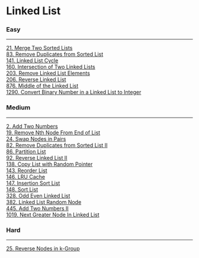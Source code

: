 # Linked List

### Easy
---
[21. Merge Two Sorted Lists](../solutions/0021-Merge%20Two%20Sorted%20Lists.md)</br>
[83. Remove Duplicates from Sorted List](../solutions/0083-Remove%20Duplicates%20from%20Sorted%20List.md)</br>
[141. Linked List Cycle](../solutions/0141-Linked%20List%20Cycle.md)</br>
[160. Intersection of Two Linked Lists](../solutions/0160-Intersection%20of%20Two%20Linked%20Lists.md)</br>
[203. Remove Linked List Elements](../solutions/0203-Remove%20Linked%20List%20Elements.md)</br>
[206. Reverse Linked List](../solutions/0206-Reverse%20Linked%20List.md)</br>
[876. Middle of the Linked List](../solutions/0876-Middle%20of%20the%20Linked%20List.md)</br>
[1290. Convert Binary Number in a Linked List to Integer](../solutions/1290-Convert%20Binary%20Number%20in%20a%20Linked%20List%20to%20Integer.md)</br>

### Medium
---
[2. Add Two Numbers](../../solutions/0002-Add%20Two%20Numbers.md)</br>
[19. Remove Nth Node From End of List](../solutions/0019-Remove%20Nth%20Node%20From%20End%20of%20List.md)</br>
[24. Swap Nodes in Pairs](../solutions/0024-Swap%20Nodes%20in%20Pairs.md)</br>
[82. Remove Duplicates from Sorted List II](../solutions/0082-Remove%20Duplicates%20from%20Sorted%20List%20II.md)</br>
[86. Partition List](../solutions/0086-Partition%20List.md)</br>
[92. Reverse Linked List II](../solutions/0092-Reverse%20Linked%20List%20II.md)</br>
[138. Copy List with Random Pointer](../solutions/0138-Copy%20List%20with%20Random%20Pointer.md)</br>
[143. Reorder List](../solutions/0143-Reorder%20List.md)</br>
[146. LRU Cache](../solutions/0146-LRU%20Cache.md)</br>
[147. Insertion Sort List](../solutions/0147-Insertion%20Sort%20List.md)</br>
[148. Sort List](../solutions/0148-Sort%20List.md)</br>
[328. Odd Even Linked List](../solutions/0328-Odd%20Even%20Linked%20List.md)</br>
[382. Linked List Random Node](../solutions/0382-Linked%20List%20Random%20Node.md)</br>
[445. Add Two Numbers II](../solutions/0445-Add%20Two%20Numbers%20II.md)</br>
[1019. Next Greater Node In Linked List](../solutions/1019-Next%20Greater%20Node%20In%20Linked%20List.md)</br>

### Hard
---
[25. Reverse Nodes in k-Group](../solutions/0025-Reverse%20Nodes%20in%20k-Groups.md)</br>
